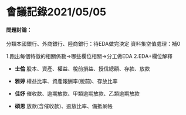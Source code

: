 # 會議記錄2021/05/05

#### 問題討論：
分類本國銀行、外商銀行、陸商銀行：待EDA做完決定
資料集空值處理：補0

1.跑出每個特徵的相關係數→哪些欄位相關→分工做EDA
2.EDA+欄位解釋
- **士倫**
股本、資產、權益、稅前損益、授信總額、存款、放款

- **雅婷**
權益比率、資產報酬率(稅前)、存放比率

- **佳妤**
催收款、逾期放款、甲類逾期放款、乙類逾期放款

- **碩恩**
放款(含催收款)、逾放比率、備抵呆帳